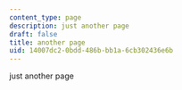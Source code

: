 ```yaml
---
content_type: page
description: just another page
draft: false
title: another page
uid: 14007dc2-0bdd-486b-bb1a-6cb302436e6b
---
```

just another page